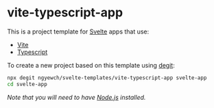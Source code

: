 # vite-typescript-app

This is a project template for [Svelte](https://svelte.dev/) apps that use:
* [Vite](https://vitejs.dev/)
* [Typescript](https://www.typescriptlang.org/)

To create a new project based on this template using [degit](https://github.com/Rich-Harris/degit):

```bash
npx degit ngyewch/svelte-templates/vite-typescript-app svelte-app
cd svelte-app
```

*Note that you will need to have [Node.js](https://nodejs.org) installed.*
